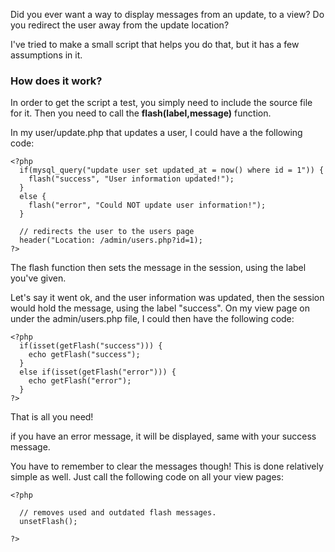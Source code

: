 Did you ever want a way to display messages from an update, to a view?
Do you redirect the user away from the update location?

I've tried to make a small script that helps you do that, but it has a few assumptions in it.

### How does it work? ###

In order to get the script a test, you simply need to include the source file for it. Then you need to call the **flash(**label,message**)** function.

In my user/update.php that updates a user, I could have a the following code:

    <?php
      if(mysql_query("update user set updated_at = now() where id = 1")) {
        flash("success", "User information updated!");
      }
      else {
        flash("error", "Could NOT update user information!");
      }
      
      // redirects the user to the users page
      header("Location: /admin/users.php?id=1);
    ?>

The flash function then sets the message in the session, using the label you've given.

Let's say it went ok, and the user information was updated, then the session would hold the message, using the label "success".
On my view page on under the admin/users.php file, I could then have the following code:

    <?php
      if(isset(getFlash("success"))) {
        echo getFlash("success");
      }
      else if(isset(getFlash("error"))) {
        echo getFlash("error");
      }
    ?>

That is all you need!

if you have an error message, it will be displayed, same with your success message.

You have to remember to clear the messages though!
This is done relatively simple as well. Just call the following code on all your view pages:

    <?php
    
      // removes used and outdated flash messages.
      unsetFlash();
    
    ?>
